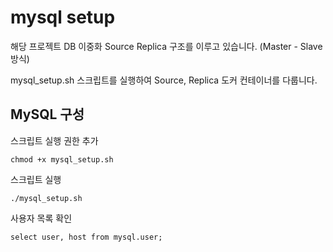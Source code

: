 # mysql setup

해당 프로젝트 DB 이중화 Source Replica 구조를 이루고 있습니다. (Master - Slave 방식)

mysql_setup.sh 스크립트를 실행하여 Source, Replica 도커 컨테이너를 다룹니다. 


## MySQL 구성 

스크립트 실행 권한 추가 
```
chmod +x mysql_setup.sh 
```

스크립트 실행 
```
./mysql_setup.sh
```

사용자 목록 확인
```
select user, host from mysql.user;
```

